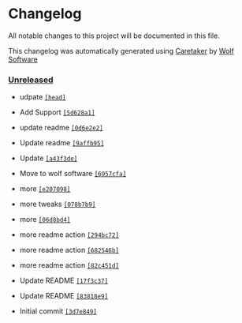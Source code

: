 # Changelog

All notable changes to this project will be documented in this file.


This changelog was automatically generated using [Caretaker](https://github.com/DevelopersToolbox/caretaker) by [Wolf Software](https://github.com/WolfSoftware)

### [Unreleased](https://github.com/secopstoolbox/tcp-wrappers-country-filter/commits/master)

- udpate [`[head]`](https://github.com/secopstoolbox/tcp-wrappers-country-filter/commit/)

- Add Support [`[5d628a1]`](https://github.com/secopstoolbox/tcp-wrappers-country-filter/commit/5d628a15a0f81446f26fa1a163c87b8939fbc460)

- update readme [`[0d6e2e2]`](https://github.com/secopstoolbox/tcp-wrappers-country-filter/commit/0d6e2e2da47cdff96dd18810f15574ec826e0fda)

- Update readme [`[9affb95]`](https://github.com/secopstoolbox/tcp-wrappers-country-filter/commit/9affb95688e091eaff29dec28461c78b193f0186)

- Update [`[a43f3de]`](https://github.com/secopstoolbox/tcp-wrappers-country-filter/commit/a43f3dec4d2d97f492ef8da314daf349918606dd)

- Move to wolf software [`[6957cfa]`](https://github.com/secopstoolbox/tcp-wrappers-country-filter/commit/6957cfa6891a7f0862d8202caed5ed39ad8e09f6)

- more [`[e207098]`](https://github.com/secopstoolbox/tcp-wrappers-country-filter/commit/e2070988db665d94b9968a93eb24230263cd0390)

- more tweaks [`[078b7b9]`](https://github.com/secopstoolbox/tcp-wrappers-country-filter/commit/078b7b902f20357d593e244eabe1cb960bcbc09c)

- more [`[06d8bd4]`](https://github.com/secopstoolbox/tcp-wrappers-country-filter/commit/06d8bd4fe95a59b76edc419b6dc806485f125a42)

- more readme action [`[294bc72]`](https://github.com/secopstoolbox/tcp-wrappers-country-filter/commit/294bc72492e546f3ff06a83888507dedaf6684a8)

- more readme action [`[682546b]`](https://github.com/secopstoolbox/tcp-wrappers-country-filter/commit/682546b2e94ba89423ab824baf3a74a3b615282b)

- more readme action [`[82c451d]`](https://github.com/secopstoolbox/tcp-wrappers-country-filter/commit/82c451deeb4283f1fa06de65b59ed1e43498d25f)

- Update README [`[17f3c37]`](https://github.com/secopstoolbox/tcp-wrappers-country-filter/commit/17f3c37e95b20ecf2784a362fcf826e35fd99d09)

- Update README [`[83818e9]`](https://github.com/secopstoolbox/tcp-wrappers-country-filter/commit/83818e934e188397093ff359bc1af3818a0fc161)

- Initial commit [`[3d7e849]`](https://github.com/secopstoolbox/tcp-wrappers-country-filter/commit/3d7e8492f795e88534ba3759c125a869dff09b31)

